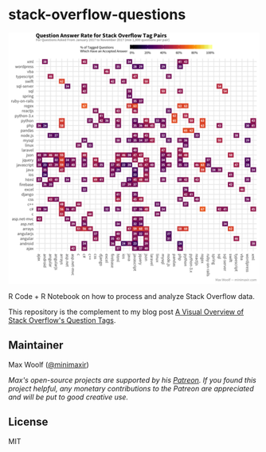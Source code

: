 # stack-overflow-questions
![](so_tag_adjacency_percent.png)

R Code + R Notebook on how to process and analyze Stack Overflow data.

This repository is the complement to my blog post [A Visual Overview of Stack Overflow's Question Tags](http://minimaxir.com/2018/02/stack-overflow-questions/).

## Maintainer
Max Woolf ([@minimaxir](http://minimaxir.com))

*Max's open-source projects are supported by his [Patreon](https://www.patreon.com/minimaxir). If you found this project helpful, any monetary contributions to the Patreon are appreciated and will be put to good creative use.*

## License
MIT